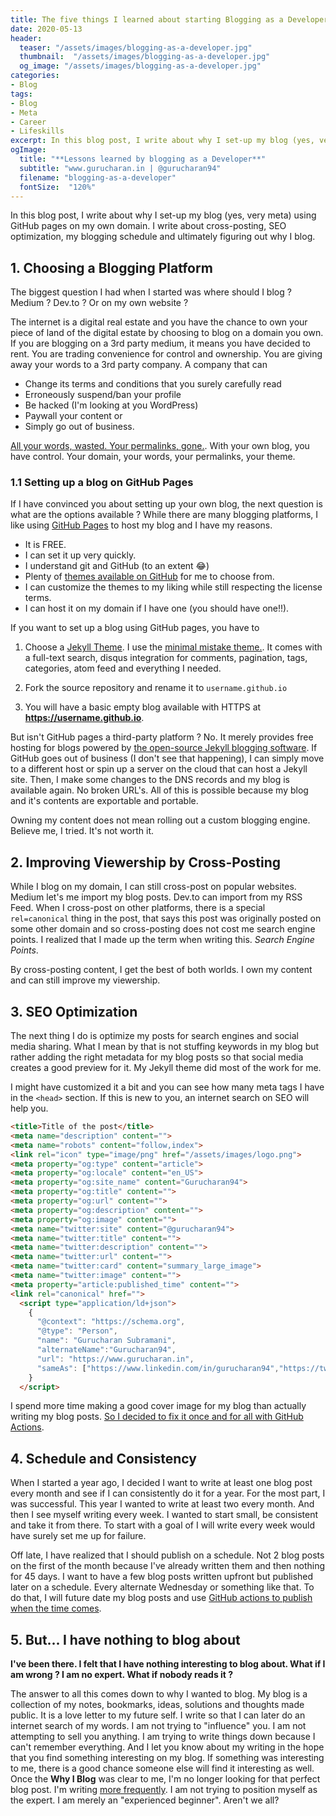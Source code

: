 ```yaml
---
title: The five things I learned about starting Blogging as a Developer
date: 2020-05-13
header:
  teaser: "/assets/images/blogging-as-a-developer.jpg"
  thumbnail:  "/assets/images/blogging-as-a-developer.jpg"
  og_image: "/assets/images/blogging-as-a-developer.jpg"
categories:
- Blog
tags:
- Blog
- Meta
- Career
- Lifeskills
excerpt: In this blog post, I write about why I set-up my blog (yes, very meta) using GitHub pages on my own domain. I write about cross-posting, SEO optimization, my blogging schedule and ultimately figuring out why I blog.
ogImage:
  title: "**Lessons learned by blogging as a Developer**"
  subtitle: "www.gurucharan.in | @gurucharan94"
  filename: "blogging-as-a-developer"
  fontSize:  "120%"
---
```


In this blog post, I write about why I set-up my blog (yes, very meta) using GitHub pages on my own domain. I write about cross-posting, SEO optimization, my blogging schedule and ultimately figuring out why I blog.

## 1. Choosing a Blogging Platform

The biggest question I had when I started was where should I blog ? Medium ? Dev.to ? Or on my own website ?

The internet is a digital real estate and you have the chance to own your piece of land of the digital estate by choosing to blog on a domain you own. If you are blogging on a 3rd party medium, it means you have decided to rent. You are trading convenience for control and ownership. You are giving away your words to a 3rd party company. A company that can

- Change its terms and conditions that you surely carefully read
- Erroneously suspend/ban your profile
- Be hacked (I'm looking at you WordPress)
- Paywall your content or
- Simply go out of business.

[All your words, wasted. Your permalinks, gone.](https://www.hanselman.com/blog/YourWordsAreWasted.aspx). With your own blog, you have control. Your domain, your words, your permalinks, your theme.

### 1.1 Setting up a blog on GitHub Pages

If I have convinced you about setting up your own blog, the next question is what are the options available ? While there are many blogging platforms, I like using [GitHub Pages](https://pages.github.com/) to host my blog and I have my reasons.

- It is FREE.
- I can set it up very quickly.
- I understand git and GitHub (to an extent 😂)
- Plenty of [themes available on GitHub](https://github.com/planetjekyll/awesome-jekyll-themes) for me to choose from.
- I can customize the themes to my liking while still respecting the license terms.
- I can host it on my domain if I have one (you should have one!!).

If you want to set up a blog using GitHub pages, you have to

1. Choose a [Jekyll Theme]((https://github.com/planetjekyll/awesome-jekyll-themes)). I use the [minimal mistake theme.](https://github.com/mmistakes/minimal-mistakes). It comes with a full-text search, disqus integration for comments, pagination, tags, categories, atom feed and everything I needed.

2. Fork the source repository and rename it to `username.github.io`

3. You will have a basic empty blog available with HTTPS at **https://username.github.io**.

But isn't GitHub pages a third-party platform ? No. It merely provides free hosting for blogs powered by [the open-source Jekyll blogging software](https://github.com/jekyll/jekyll). If GitHub goes out of business (I don't see that happening), I can simply move to a different host or spin up a server on the cloud that can host a Jekyll site. Then, I make some changes to the DNS records and my blog is available again. No broken URL's. All of this is possible because my blog and it's contents are exportable and portable.

Owning my content does not mean rolling out a custom blogging engine. Believe me, I tried. It's not worth it.

## 2. Improving Viewership by Cross-Posting

While I blog on my domain, I can still cross-post on popular websites. Medium let's me import my blog posts. Dev.to can import from my RSS Feed. When I cross-post on other platforms, there is a special `rel=canonical` thing in the post, that says this post was originally posted on some other domain and so cross-posting does not cost me search engine points. I realized that I made up the term when writing this. *Search Engine Points*.

By cross-posting content, I get the best of both worlds. I own my content and can still improve my viewership.

## 3. SEO Optimization

The next thing I do is optimize my posts for search engines and social media sharing. What I mean by that is not stuffing keywords in my blog but rather adding the right metadata for my blog posts so that social media creates a good preview for it. My Jekyll theme did most of the work for me.

I might have customized it a bit and you can see how many meta tags I have in the `<head>` section. If this is new to you, an internet search on SEO will help you.

```html
<title>Title of the post</title>
<meta name="description" content="">
<meta name="robots" content="follow,index">
<link rel="icon" type="image/png" href="/assets/images/logo.png">
<meta property="og:type" content="article">
<meta property="og:locale" content="en_US">
<meta property="og:site_name" content="Gurucharan94">
<meta property="og:title" content="">
<meta property="og:url" content="">
<meta property="og:description" content="">
<meta property="og:image" content="">
<meta name="twitter:site" content="@gurucharan94">
<meta name="twitter:title" content="">
<meta name="twitter:description" content="">
<meta name="twitter:url" content="">  
<meta name="twitter:card" content="summary_large_image">
<meta name="twitter:image" content="">
<meta property="article:published_time" content="">
<link rel="canonical" href="">
  <script type="application/ld+json">
    {
      "@context": "https://schema.org",
      "@type": "Person",
      "name": "Gurucharan Subramani",
      "alternateName":"Gurucharan94",
      "url": "https://www.gurucharan.in",
      "sameAs": ["https://www.linkedin.com/in/gurucharan94","https://twitter.com/gurucharan94","https://github.com/gurucharan94"]
    }
  </script>
```

I spend more time making a good cover image for my blog than actually writing my blog posts. [So I decided to fix it once and for all with GitHub Actions](https://www.gurucharan.in/blog/github-actions/auto-generate-open-graph-images-with-github-actions/).

## 4. Schedule and Consistency

When I started a year ago, I decided I want to write at least one blog post every month and see if I can consistently do it for a year. For the most part, I was successful. This year I wanted to write at least two every month. And then I see myself writing every week. I wanted to start small, be consistent and take it from there. To start with a goal of I will write every week would have surely set me up for failure.

Off late, I have realized that I should publish on a schedule. Not 2 blog posts on the first of the month because I've already written them and then nothing for 45 days. I want to have a few blog posts written upfront but published later on a schedule. Every alternate Wednesday or something like that. To do that, I will future date my blog posts and use [GitHub actions to publish when the time comes](https://seankilleen.com/2020/02/how-to-deploy-github-pages-on-a-schedule-to-publish-future-posts/).

## 5. But... I have nothing to blog about

**I've been there. I felt that I have nothing interesting to blog about. What if I am wrong ? I am no expert. What if nobody reads it ?**

The answer to all this comes down to why I wanted to blog. My blog is a collection of my notes, bookmarks, ideas, solutions and thoughts made public. It is a love letter to my future self. I write so that I can later do an internet search of my words. I am not trying to "influence" you. I am not attempting to sell you anything. I am trying to write things down because I can't remember everything. And I let you know about my writing in the hope that you find something interesting on my blog. If something was interesting to me, there is a good chance someone else will find it interesting as well. Once the **Why  I Blog** was clear to me, I'm no longer looking for that perfect blog post. I'm writing [more frequently](https://haacked.com/archive/2019/05/24/write-every-day/). I am not trying to position myself as the expert. I am merely an "experienced beginner". Aren't we all?
